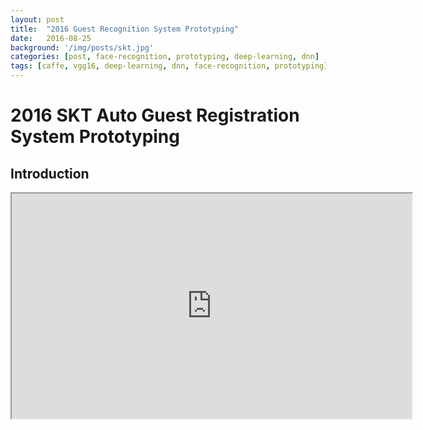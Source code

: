 ```yaml
---
layout: post
title:  "2016 Guest Recognition System Prototyping"
date:   2016-08-25
background: '/img/posts/skt.jpg'
categories: [post, face-recognition, prototyping, deep-learning, dnn]
tags: [caffe, vgg16, deep-learning, dnn, face-recognition, prototyping]
---
```


2016 SKT Auto Guest Registration System Prototyping
============================================

Introduction
------------------------------------------------
<iframe src="https://lh3.googleusercontent.com/6N8gHs4-i-1X1mMpsvD2sG3W8XILrZPhMgGPjb-wiTDYCCXmJCYxfN6QmyBtxJRxODC7Qq6qBfG7E9ZBvIlohuHkycrDONyQdRq7QKi0eatP66pwSClZsZgl6FXgIblRctKd3kKOl_WCppcGpOOihVSQ3RuEAI02awJapS_B-R6anGVNQLaYXnAjaG4jMgzq3VuDtBEqqtHsSFR0ZF-RG_JSMa4xziBqbjJrJUKQVjvxo9uIJerKXle3xgwPRE-_NwTzTP1Vd10fLr7-tYb7VfE-oUZaFd_C0KAPbb4Zdu3lJu36uLg5XZtQGlu_CdV-F_amkjIwl8MxbUtvNI80qcwELKyAhQ4WFdvHNpPIF_wg8DywQDw-TvvfJ6CunfGxXWnK6Y1uC80JgYixvqbtycv0Bqrvtffacp0XP08iKyss9oUB1UfZ14Rnf-7UoBY5gziDqoPNbhlwbRM4QyNNn6LMzyiTRXXP0eSL1bGdTq6tFr3Mz6e_Z6toAQdTsTwfxyOBWIVzCNBPTKZxmnGU5pjbMvjTFnNUNWRAGSc4NakVMSD-jlX2YVMtDUdpkH6IA-7qnuI2xyfbyxm4flhLWamR3yHtPoZOl5T24X04gFZqulPcZ5xcqjLK_yy3spG-62jpzG08etAq3_E9AVELkH-0l59TEo-DH06QfTq-e7CQv56I5DWD7DQsMw=m18?cpn" width="640" height="360"></span></iframe>